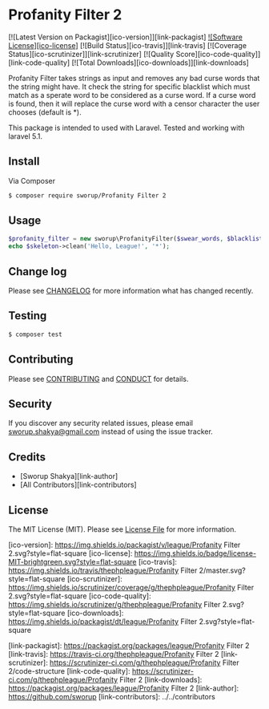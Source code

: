 # Profanity Filter 2

[![Latest Version on Packagist][ico-version]][link-packagist]
[![Software License][ico-license]](LICENSE.md)
[![Build Status][ico-travis]][link-travis]
[![Coverage Status][ico-scrutinizer]][link-scrutinizer]
[![Quality Score][ico-code-quality]][link-code-quality]
[![Total Downloads][ico-downloads]][link-downloads]

Profanity Filter takes strings as input and removes any bad curse words that the string might have. It check the string for specific blacklist which must match as a sperate word to be considered as a curse word. If a curse word is found, then it will replace the curse word with a censor character the user chooses (default is *).

This package is intended to used with Laravel. Tested and working with laravel 5.1.

## Install

Via Composer

``` bash
$ composer require sworup/Profanity Filter 2
```

## Usage

``` php
$profanity_filter = new sworup\ProfanityFilter($swear_words, $blacklist, $replace);
echo $skeleton->clean('Hello, League!', '*');
```

## Change log

Please see [CHANGELOG](CHANGELOG.md) for more information what has changed recently.

## Testing

``` bash
$ composer test
```

## Contributing

Please see [CONTRIBUTING](CONTRIBUTING.md) and [CONDUCT](CONDUCT.md) for details.

## Security

If you discover any security related issues, please email sworup.shakya@gmail.com instead of using the issue tracker.

## Credits

- [Sworup Shakya][link-author]
- [All Contributors][link-contributors]

## License

The MIT License (MIT). Please see [License File](LICENSE.md) for more information.

[ico-version]: https://img.shields.io/packagist/v/league/Profanity Filter 2.svg?style=flat-square
[ico-license]: https://img.shields.io/badge/license-MIT-brightgreen.svg?style=flat-square
[ico-travis]: https://img.shields.io/travis/thephpleague/Profanity Filter 2/master.svg?style=flat-square
[ico-scrutinizer]: https://img.shields.io/scrutinizer/coverage/g/thephpleague/Profanity Filter 2.svg?style=flat-square
[ico-code-quality]: https://img.shields.io/scrutinizer/g/thephpleague/Profanity Filter 2.svg?style=flat-square
[ico-downloads]: https://img.shields.io/packagist/dt/league/Profanity Filter 2.svg?style=flat-square

[link-packagist]: https://packagist.org/packages/league/Profanity Filter 2
[link-travis]: https://travis-ci.org/thephpleague/Profanity Filter 2
[link-scrutinizer]: https://scrutinizer-ci.com/g/thephpleague/Profanity Filter 2/code-structure
[link-code-quality]: https://scrutinizer-ci.com/g/thephpleague/Profanity Filter 2
[link-downloads]: https://packagist.org/packages/league/Profanity Filter 2
[link-author]: https://github.com/sworup
[link-contributors]: ../../contributors
